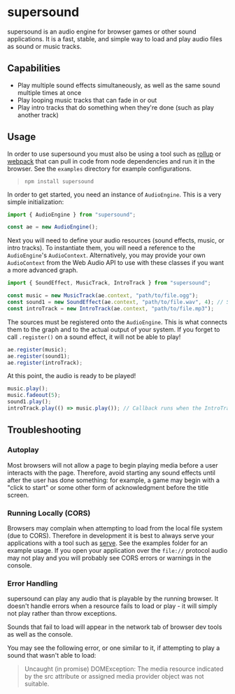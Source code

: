 # supersound

supersound is an audio engine for browser games or other sound applications. It is a fast, stable, and simple way to load and play audio files as sound or music tracks.

## Capabilities

- Play multiple sound effects simultaneously, as well as the same sound multiple times at once
- Play looping music tracks that can fade in or out
- Play intro tracks that do something when they're done (such as play another track)

## Usage

In order to use supersound you must also be using a tool such as [rollup](https://rollupjs.org/guide/en/) or [webpack](https://v4.webpack.js.org/) that can pull in code from node dependencies and run it in the browser. See the `examples` directory for example configurations.

> ```npm install supersound```

In order to get started, you need an instance of `AudioEngine`. This is a very simple initialization:

```typescript
import { AudioEngine } from "supersound";

const ae = new AudioEngine();
```

Next you will need to define your audio resources (sound effects, music, or intro tracks). To instantiate them, you will need a reference to the `AudioEngine`'s `AudioContext`. Alternatively, you may provide your own `AudioContext` from the Web Audio API to use with these classes if you want a more advanced graph.

```typescript
import { SoundEffect, MusicTrack, IntroTrack } from "supersound";

const music = new MusicTrack(ae.context, "path/to/file.ogg");
const sound1 = new SoundEffect(ae.context, "path/to/file.wav", 4); // Sound effect needs number of channels
const introTrack = new IntroTrack(ae.context, "path/to/file.mp3");
```

The sources must be registered onto the `AudioEngine`. This is what connects them to the graph and to the actual output of your system. If you forget to call `.register()` on a sound effect, it will not be able to play!

```typescript
ae.register(music);
ae.register(sound1);
ae.register(introTrack);
```

At this point, the audio is ready to be played!

```typescript
music.play();
music.fadeout(5);
sound1.play();
introTrack.play(() => music.play()); // Callback runs when the IntroTrack finishes playing
```

## Troubleshooting

### Autoplay

Most browsers will not allow a page to begin playing media before a user interacts with the page. Therefore, avoid starting any sound effects until after the user has done something: for example, a game may begin with a "click to start" or some other form of acknowledgment before the title screen.

### Running Locally (CORS)

Browsers may complain when attempting to load from the local file system (due to CORS). Therefore in development it is best to always serve your applications with a tool such as [serve](https://www.npmjs.com/package/serve). See the examples folder for an example usage. If you open your application over the `file://` protocol audio may not play and you will probably see CORS errors or warnings in the console.

### Error Handling

supersound can play any audio that is playable by the running browser. It doesn't handle errors when a resource fails to load or play - it will simply not play rather than throw exceptions.

Sounds that fail to load will appear in the network tab of browser dev tools as well as the console.

You may see the following error, or one similar to it, if attempting to play a sound that wasn't able to load:

> Uncaught (in promise) DOMException: The media resource indicated by the src attribute or assigned media provider object was not suitable.